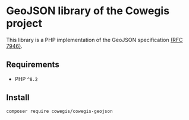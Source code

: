 # GeoJSON library of the Cowegis project

This library is a PHP implementation of the GeoJSON specification [(RFC 7946)](https://tools.ietf.org/html/rfc7946).

## Requirements

- PHP `^8.2`

## Install

`composer require cowegis/cowegis-geojson`
